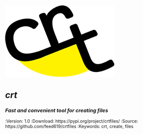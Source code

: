 <p align="center">
<div>
<img src="media/logo/crt_logo_black.png" width="70%"/>
</div>
<p align="center">
<div>
    <em><h1>crt</h1> <h3>Fast and convenient tool for creating files</h3></em>
</div>
<p align="center">
</p>
:Version: 1.0
:Download: https://pypi.org/project/crtfiles/
:Source: https://github.com/feed619/crtfiles
:Keywords: crt, create, files
